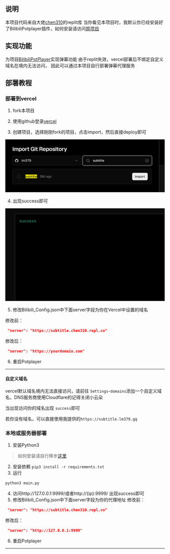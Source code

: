 ## 说明

本项目代码来自大佬[chen310](https://github.com/chen310)的replit库
当你看见本项目时，我默认你已经安装好了BilibiliPotplayer插件，如何安装请访问[原项目](https://github.com/chen310/BilibiliPotPlayer)

## 实现功能

为项目[BilibiliPotPlayer](https://github.com/chen310/BilibiliPotPlayer)实现弹幕功能
由于replit失效，vercel部署后不绑定自定义域名在境内无法访问， 因此可以通过本项目自行部署弹幕代理服务

## 部署教程
### 部署到vercel

1. fork本项目

2. 使用github登录[vercel](https://vercel.com/)

3. 创建项目，选择刚刚fork的项目，点击import，然后直接deploy即可

![1718706674907](image/README/1718706674907.png)

4. 出现success即可
   
![1718709174622](image/README/1718709174622.png)
   
5. 修改Bilibili_Config.json中下面server字段为你在Vercel中设置的域名

修改前：

```json
 "server": "https://subtitle.chen310.repl.co"
```

修改后：

```json
 "server": "https://yourdomain.com"
```

6. 重启Potplayer

---



#### 自定义域名

vercel默认域名境内无法直接访问，请前往 `Settings`-`domains`添加一个自定义域名，DNS服务商使用Cloudflare的记得关闭小云朵

当出现访问你的域名出现 `success`即可

若你没有域名，可以直接使用我提供的`https://subtitle.lm379.gq`

### 本地或服务器部署

1. 安装Python3

> 如何安装请自行移步[这里](https://www.runoob.com/python3/python3-install.html)

2. 安装依赖 `pip3 install -r requirements.txt`
3. 运行

```bash
python3 main.py
```

4. 访问http://127.0.0.1:9999/或者http://{ip}:9999/ 出现success即可
5. 修改Bilibili_Config.json中下面server字段为你的代理地址
   修改前：

```json
 "server": "https://subtitle.chen310.repl.co"
```

修改后：

```json
 "server": "http://127.0.0.1:9999"
```

6. 重启Potplayer

---


